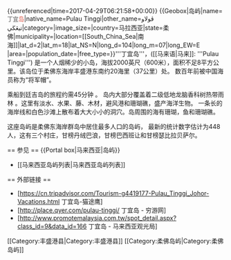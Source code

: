 {{unreferenced|time=2017-04-29T06:21:58+00:00}}
{{Geobox|岛屿|name=<span style="color: rgb(84, 84, 84); font-family: arial, sans-serif; font-size: small; line-height: 18.2px;">丁宜</span><span style="color: rgb(221, 75, 57); font-family: arial, sans-serif; font-size: small; line-height: 18.2px;">岛</span>|native_name=Pulau Tinggi|other_name=ڤولاو تيڠڬي|category=<!-- *** Image *** -->|image_size=<!-- *** Country *** -->|country=马拉西亚|state=柔佛|municipality=<!-- *** Locations *** -->|location=[[South_China_Sea|南海]]|lat_d=2|lat_m=18|lat_NS=N|long_d=104|long_m=07|long_EW=E <!-- *** Dimensions *** -->|area=<!-- *** Population *** -->|population_date=<!-- *** Free fields *** -->|free_type=<!-- *** Maps *** -->}}'''丁宜岛'''，([[马来语|马来]]: '''Pulau Tinggi''') 是一个人烟稀少的小岛，海拔2000英尺（600米），面积不足8平方公里。该岛位于柔佛东海岸丰盛港东南约20海里（37公里）处。 数百年前被中国海员称为“将军帽”。

乘船到廷吉岛的旅程约需45分钟 。 岛内大部分覆盖着二级低地龙脑香科树热带雨林
。这里有淡水、水果、藤、木材，避风港和珊瑚礁，盛产海洋生物。 一条长的海岸线和白色沙滩上散布着大大小小的洞穴。岛周围的海有珊瑚，鱼和珊瑚礁。

这座岛屿是柔佛东海岸群岛中居住最多人口的岛屿， 最新的统计数字估计为448人，这有三个村庄，甘榜丹绒巴浪，甘榜巴西班让和甘榜瑟比拉贝萨尔。

== 参见 ==
{{Portal box|马来西亚|岛屿}}
* [[马来西亚岛屿列表|马来西亚岛屿列表]]

== 外部链接 ==
* [https://cn.tripadvisor.com/Tourism-g4419177-Pulau_Tinggi_Johor-Vacations.html 丁宜岛-猫途鹰]<br>
* [http://place.qyer.com/pulau-tinggi/ 丁宜岛 - 穷游网]<br>
* [http://www.promotemalaysia.com.tw/spot_detail.aspx?class_id=9&data_id=166 丁宜岛 - 马来西亚观光局]

[[Category:丰盛港县|Category:丰盛港县]]
[[Category:柔佛岛屿|Category:柔佛岛屿]]